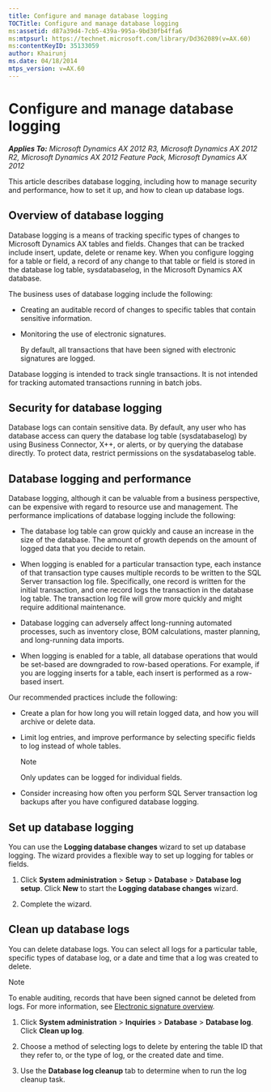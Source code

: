 ```yaml
---
title: Configure and manage database logging
TOCTitle: Configure and manage database logging
ms:assetid: d87a39d4-7cb5-439a-995a-9bd30fb4ffa6
ms:mtpsurl: https://technet.microsoft.com/library/Dd362089(v=AX.60)
ms:contentKeyID: 35133059
author: Khairunj
ms.date: 04/18/2014
mtps_version: v=AX.60
---
```


# Configure and manage database logging 


_**Applies To:** Microsoft Dynamics AX 2012 R3, Microsoft Dynamics AX 2012 R2, Microsoft Dynamics AX 2012 Feature Pack, Microsoft Dynamics AX 2012_

This article describes database logging, including how to manage security and performance, how to set it up, and how to clean up database logs.

## Overview of database logging

Database logging is a means of tracking specific types of changes to Microsoft Dynamics AX tables and fields. Changes that can be tracked include insert, update, delete or rename key. When you configure logging for a table or field, a record of any change to that table or field is stored in the database log table, sysdatabaselog, in the Microsoft Dynamics AX database.

The business uses of database logging include the following:

  - Creating an auditable record of changes to specific tables that contain sensitive information.

  - Monitoring the use of electronic signatures.
    
    By default, all transactions that have been signed with electronic signatures are logged.

Database logging is intended to track single transactions. It is not intended for tracking automated transactions running in batch jobs.

## Security for database logging

Database logs can contain sensitive data. By default, any user who has database access can query the database log table (sysdatabaselog) by using Business Connector, X++, or alerts, or by querying the database directly. To protect data, restrict permissions on the sysdatabaselog table.

## Database logging and performance

Database logging, although it can be valuable from a business perspective, can be expensive with regard to resource use and management. The performance implications of database logging include the following:

  - The database log table can grow quickly and cause an increase in the size of the database. The amount of growth depends on the amount of logged data that you decide to retain.

  - When logging is enabled for a particular transaction type, each instance of that transaction type causes multiple records to be written to the SQL Server transaction log file. Specifically, one record is written for the initial transaction, and one record logs the transaction in the database log table. The transaction log file will grow more quickly and might require additional maintenance.

  - Database logging can adversely affect long-running automated processes, such as inventory close, BOM calculations, master planning, and long-running data imports.

  - When logging is enabled for a table, all database operations that would be set-based are downgraded to row-based operations. For example, if you are logging inserts for a table, each insert is performed as a row-based insert.

Our recommended practices include the following:

  - Create a plan for how long you will retain logged data, and how you will archive or delete data.

  - Limit log entries, and improve performance by selecting specific fields to log instead of whole tables.
    

    > [!NOTE]
    > <P>Only updates can be logged for individual fields.</P>



  - Consider increasing how often you perform SQL Server transaction log backups after you have configured database logging.

## Set up database logging

You can use the **Logging database changes** wizard to set up database logging. The wizard provides a flexible way to set up logging for tables or fields.

1.  Click **System administration** \> **Setup** \> **Database** \> **Database log setup**. Click **New** to start the **Logging database changes** wizard.

2.  Complete the wizard.

## Clean up database logs

You can delete database logs. You can select all logs for a particular table, specific types of database log, or a date and time that a log was created to delete.


> [!NOTE]
> <P>To enable auditing, records that have been signed cannot be deleted from logs. For more information, see <A href="electronic-signature-overview.md">Electronic signature overview</A>.</P>



1.  Click **System administration** \> **Inquiries** \> **Database** \> **Database log**. Click **Clean up log**.

2.  Choose a method of selecting logs to delete by entering the table ID that they refer to, or the type of log, or the created date and time.

3.  Use the **Database log cleanup** tab to determine when to run the log cleanup task.

  


